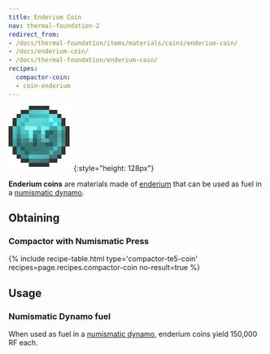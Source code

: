 ```yaml
---
title: Enderium Coin
nav: thermal-foundation-2
redirect_from:
- /docs/thermal-foundation/items/materials/coins/enderium-coin/
- /docs/enderium-coin/
- /docs/thermal-foundation/enderium-coin/
recipes:
  compactor-coin:
  - coin-enderium
---
```


![Enderium coin](/assets/images/thermal-foundation-2/coin-enderium.png){:style="height: 128px"}


**Enderium coins** are materials made of [enderium](/docs/thermal-foundation-2/enderium-ingot/) that
can be used as fuel in a [numismatic dynamo](/docs/thermal-expansion-5/numismatic-dynamo/).


Obtaining
---------

### Compactor with Numismatic Press
{% include recipe-table.html type='compactor-te5-coin' recipes=page.recipes.compactor-coin no-result=true %}


Usage
-----

### Numismatic Dynamo fuel
When used as fuel in a [numismatic dynamo](/docs/thermal-expansion-5/numismatic-dynamo/), enderium
coins yield 150,000 RF each.
